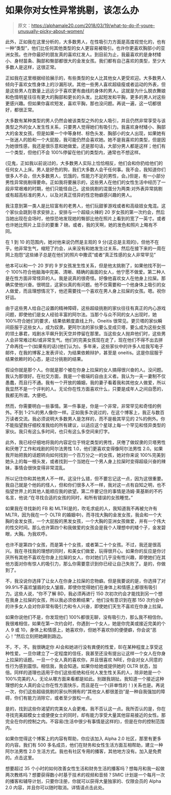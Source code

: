 # 如果你对女性异常挑剔，该怎么办

> 原文：<https://alphamale20.com/2018/03/19/what-to-do-if-youre-unusually-picky-about-women/>

此外，正如我在这里分析的，大多数男人，在性吸引力方面是高度视觉化的，也有一种“类型”，他们比任何其他类型的女人更容易被吸引。也许你更喜欢胸部小的亚洲女孩。也许你最好的朋友真的喜欢红发人。到目前为止，我最喜欢的是身材矮小、身材苗条、胸部和臀部都很大的金发女孩。我们都有自己喜欢的类型，至少大多数人是这样，这很正常。

正如我在这里根据经验展示的，有些类型的女人比其他女人更受欢迎。大多数男人倾向于喜欢女性身体上的沙漏形状。其他一些男人喜欢超级瘦或者运动的外表，但是这些男人在数量上远远少于喜欢更有曲线的身体的男人。这就是为什么脱衣舞娘和色情明星往往有更大的胸部和更长的头发。比起短发和平胸，更多的男人对这些更感兴趣。但如果你喜欢短发，喜欢平胸，那也没问题。再说一遍，这一切都很好，都很正常。

大多数有某种类型的男人仍然会被该类型之外的女人吸引，并且仍然非常享受与该类型之外的女人发生性关系，只要男人觉得她们有吸引力。我喜欢身材矮小、胸部大的金发女孩，但是如果一个中等身材、棕色头发、胸部小的女人出现，如果她有一张迷人的脸和一个大屁股，我可能仍然会喜欢她。她不是我喜欢的类型，但是因为她很性感，我还是很乐意和她做爱。还是那句话，大部分男人都是这样；他们有一个类型，但他们不会 100%停留在他们的类型内，通常也不想这样。

(见鬼，正如我以前说过的，大多数男人实际上恰恰相反，他们会和你扔给他们的任何女人上床。男人是好色的狗，我们大多数人会干任何事。我不会，我知道你们很多人不会，但大多数男人，饥饿的，性能力不足的男性，会。)但是，有一小部分男性异常挑剔得要命。正如我将要展示的，这些男人在他们的女性生活中经历了一段非常艰难的时期，他们只能怪自己。这些挑剔的混蛋分为两类:对外表异常挑剔或有超高标准的男人，以及对真正怪异的性恋物癖感兴趣的男人。

我注意到第一类人是比较富有的老男人，他们玩甜爹游戏或者和高级妓女鬼混。这个家伙会跳到寻求安排上，安排与一个超级火辣的 20 岁女孩的第一次约会，然后当她出现在会场时，他惊恐地发现她的臀部比他在照片上看到的宽了一英寸。或者也许她比照片上显示的要重 7 磅。或者，我的天啊，她的发色和照片上略有不同。

在 1 到 10 的范围内，她对他来说仍然是主观的 9 分(这总是主观的)，但他不在乎。他非常生气，缩短了约会，从来没有和她发生过关系，然后在接下来的一周在网上抱怨“这些婊子总是在他们的照片中撒谎”或者“真正性感的女人非常罕见”

他本可以和一个 20 岁的 9 岁女孩发生性关系，但是他太挑剔了，如果他找不到一个 100%符合他脑海中完美、清晰、精确的画面的女人，他宁愿不做爱。第二种人是在性方面非常怪异的人。我是说真的很奇怪。好像他喜欢女人在他身上拉屎。那确实使他兴奋。很明显，这家伙真的有问题。他不仅需要和一个他身体上吸引的女人做爱，而且理想情况下，他还需要找一个喜欢在男人身上拉屎的女孩。嗯。祝你好运。

由于这些男人给自己设置的精神障碍，这些超级挑剔的家伙往往有真正的内心游戏问题，即使他们是女人经验丰富的阿尔法。当那个与众不同的女人出现时，她 100%符合她们的要求，结果依赖度直线上升。Oneitis 很常见。更贝塔的家伙瞬间臣服于这些女人，成为奴隶。更阿尔法的家伙要么变成贝塔，要么成为这些女孩的领土暴君，戏剧水平飙升到天空并停留在那里。当这些女人抛弃他们时，这些男人会非常难过和/或非常生气。他们的完美女孩现在走了，现在他们不得不出去拼了命再找一个(如果有的话)(他们认为)。多年来，这些家伙中的许多人给我写电子邮件，在我的博客上发表评论，为结果依赖辩护，甚至是 oneitis。这是你屈服于结果依赖时的心态，是过分挑剔的结果。

假设你就是那个人。你就是那个被在你身上拉屎的女人搞得很兴奋的人。没问题。我认为那很好。在社交方面，我是一个极端的自由主义者。我认为一夫一妻制不仅愚蠢，而且行不通。我有一个开放的婚姻，我的妻子看着我和其他女人做爱，所以我显然不是一个评判的人。无论你在性方面喜欢什么，只要是成年人之间自愿的，我都无所谓。大便吧。

然而，你需要明白一些事情。第一件事是，你是一个非常，非常罕见和奇怪的例外。不到 1-2%的男人像你一样。正如我多次说过的，在这个博客上，我正与数百万读者交流。我必须说明大多数男人是怎样的，而不是极其罕见的 2%的例外。你不能指望我仔细校准我给的所有建议，以适应这个星球上每一个罕见和怪异类型的家伙。我只有这么多时间，也只有这么多空间来打字。

此外，我已经仔细地将我的内容定位于特定类型的男性，厌倦了做奴隶的贝塔男性和厌倦了工作和戏剧的阿尔法男性 1.0，他们更喜欢变得像阿尔法男性 2.0。如果我开始把我的话题转向如何找到一个百万分之一的女孩，她对你来说 100%完美到她头上的每一根头发，或者找到一个当她在一个男人身上拉屎时变得超级兴奋的辣妹，事情会很快变得非常混乱。

所以记住你和其他男人不一样。这没什么错，但不要忘记这一点，因为这很重要。我自己就是个他妈的怪人，但和你们很多人不一样，我对这一点有自知之明，也不指望世界上的其他人能顺应我的欲望。第二件要记住的事情是汤姆·莱基斯的不朽名言，他说:“在寻找合适的女孩的同时，和所有错误的女孩睡觉。”

如果我在寻找新的 FB 和 MLTR(是的，吹毛求疵的人，我知道我不再被允许有 MLTR，因为我在一个 OLTR 的婚姻中)，而寻找大胸的金发女孩，我会和一个大胸的金发女孩，一个大屁股的黑发女孩，一个大胸的亚洲女孩做爱，并有一个伟大的性交时间。那么也许第四个和我做爱的女孩会是我个人理想中的矮个子，金发碧眼，大胸。为我欢呼。

也许不是第四个女孩，而是第十个女孩，或者第二十个女孩。不过，我还是很高兴。我在寻找我的理想的同时，和美女们做爱，玩得很开心。如果你的反应是你讨厌所有其他不喜欢在你身上拉屎的女人，你对她们几乎没有性兴趣，即使她们在其他方面对你有惊人的吸引力，那么你需要意识到你已经让自己失败了。是的，你做到了。

不，我没说你选择了让女人在你身上拉屎的恋物癖。但是我要说的是，你选择了对 99.9%不喜欢皱眉的女人皱眉，即使你觉得她们在身体上和情感上都很有吸引力。这些人说，“你不了解 BD，我必须再进行 150 次初次约会才能找到另一个想在我身上拉屎的女孩，所以我必须依赖结果”，他们没有意识到在那 150 次约会中的许多女人会对你非常有吸引力和令人兴奋，即使她们天生不喜欢在你身上拉屎。

如果你说他们不是，你发现他们 100%都很无聊，没有吸引力，那么我不相信你。我很难相信，如果在第一次约会时，你遇到一个女人，她是你完美或接近完美的个人 9 或 10，身体上和情感上，她喜欢你，但她不喜欢你的便便癖，你会说“恶心！”然后立刻把她踢到路边。

不，不，不。我很确定你 A)会和她进行没有粪便的性爱，B)在某种程度上享受这种性爱。一旦你建立了一定程度的信任，我甚至还没有提出让这样一个女人在你身上拉屎的话题。一旦一个女人真的喜欢你，并且很喜欢 NRE，你会对女人同意的性行为感到震惊。相信我，我会知道。如果你给她或提供她的 OLTR 状态，加倍。同样的道理也适用于你们这些拒绝和任何人发生性关系的人，除非她是一个 100%完美的人，无论从哪方面来看都是如此。别跟我胡扯。我知道一个接近这种理想的女人真的会让你在性方面快乐，而且是在一个(非单性的！)关系也是。再说一次，你们这些超级挑剔的家伙所拥有的“其他女人都很差劲”是一种自我强加的障碍，你们有能力消除它，或者至少放松一点。

是的，找到这些你渴望的完美女人会更难。我不否认这一点。我所否认的是，你在寻找完美超模女士或便便女士的同时，却有能力享受大量其他容易接近的女性。那完全在你的控制之内。不容易(生活中很少有事情是这样的)，但是在你的控制范围内。

如果你觉得这个博客上的内容有帮助，你应该加入 Alpha 2.0 社区，那里有更多的内容。我们有 500 多名成员，他们在财务和女性生活方面互相帮助，建立一种阿尔法男性 2.0 生活方式。我也有社区专用的播客，其他地方没有。加入是免费的。点击这里。

想要超过 35 个小时的如何改善女性生活和财务生活的播客吗？想每月和我一起做两次教练吗？想要获得数小时基于技术的视频和音频？SMIC 计划是一个每月一次的播客和辅导计划，只要你注册，你就可以获得大量独家的、仅限会员的 Alpha 2.0 内容，并且你可以随时取消。详情请点击此处。
